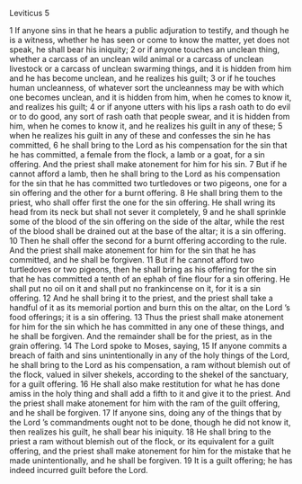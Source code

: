 Leviticus 5

1	If anyone sins in that he hears a public adjuration to testify, and though he is a witness, whether he has seen or come to know the matter, yet does not speak, he shall bear his iniquity;
2	or if anyone touches an unclean thing, whether a carcass of an unclean wild animal or a carcass of unclean livestock or a carcass of unclean swarming things, and it is hidden from him and he has become unclean, and he realizes his guilt;
3	or if he touches human uncleanness, of whatever sort the uncleanness may be with which one becomes unclean, and it is hidden from him, when he comes to know it, and realizes his guilt;
4	or if anyone utters with his lips a rash oath to do evil or to do good, any sort of rash oath that people swear, and it is hidden from him, when he comes to know it, and he realizes his guilt in any of these;
5	when he realizes his guilt in any of these and confesses the sin he has committed,
6	he shall bring to the Lord as his compensation for the sin that he has committed, a female from the flock, a lamb or a goat, for a sin offering. And the priest shall make atonement for him for his sin.
7	But if he cannot afford a lamb, then he shall bring to the Lord as his compensation for the sin that he has committed two turtledoves or two pigeons, one for a sin offering and the other for a burnt offering.
8	He shall bring them to the priest, who shall offer first the one for the sin offering. He shall wring its head from its neck but shall not sever it completely,
9	and he shall sprinkle some of the blood of the sin offering on the side of the altar, while the rest of the blood shall be drained out at the base of the altar; it is a sin offering.
10	Then he shall offer the second for a burnt offering according to the rule. And the priest shall make atonement for him for the sin that he has committed, and he shall be forgiven.
11	But if he cannot afford two turtledoves or two pigeons, then he shall bring as his offering for the sin that he has committed a tenth of an ephah of fine flour for a sin offering. He shall put no oil on it and shall put no frankincense on it, for it is a sin offering.
12	And he shall bring it to the priest, and the priest shall take a handful of it as its memorial portion and burn this on the altar, on the Lord ’s food offerings; it is a sin offering.
13	Thus the priest shall make atonement for him for the sin which he has committed in any one of these things, and he shall be forgiven. And the remainder shall be for the priest, as in the grain offering.
14	The Lord spoke to Moses, saying,
15	If anyone commits a breach of faith and sins unintentionally in any of the holy things of the Lord, he shall bring to the Lord as his compensation, a ram without blemish out of the flock, valued in silver shekels, according to the shekel of the sanctuary, for a guilt offering.
16	He shall also make restitution for what he has done amiss in the holy thing and shall add a fifth to it and give it to the priest. And the priest shall make atonement for him with the ram of the guilt offering, and he shall be forgiven.
17	If anyone sins, doing any of the things that by the Lord ’s commandments ought not to be done, though he did not know it, then realizes his guilt, he shall bear his iniquity.
18	He shall bring to the priest a ram without blemish out of the flock, or its equivalent for a guilt offering, and the priest shall make atonement for him for the mistake that he made unintentionally, and he shall be forgiven.
19	It is a guilt offering; he has indeed incurred guilt before the Lord.

